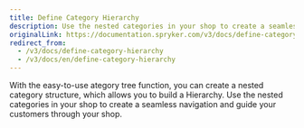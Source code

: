 ```yaml
---
title: Define Category Hierarchy
description: Use the nested categories in your shop to create a seamless navigation and guide your customers through your shop.
originalLink: https://documentation.spryker.com/v3/docs/define-category-hierarchy
redirect_from:
  - /v3/docs/define-category-hierarchy
  - /v3/docs/en/define-category-hierarchy
---
```


With the easy-to-use ategory tree function, you can create a nested category structure, which allows you to build a Hierarchy. Use the nested categories in your shop to create a seamless navigation and guide your customers through your shop. 
